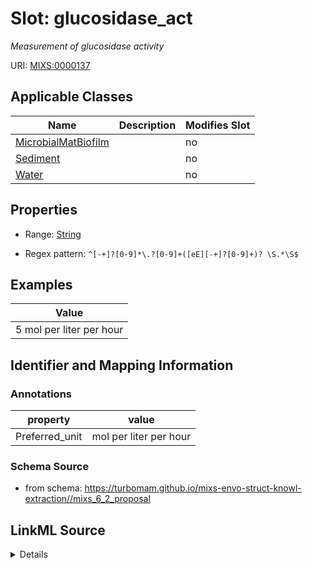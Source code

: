 # Slot: glucosidase_act


_Measurement of glucosidase activity_



URI: [MIXS:0000137](https://w3id.org/mixs/0000137)



<!-- no inheritance hierarchy -->




## Applicable Classes

| Name | Description | Modifies Slot |
| --- | --- | --- |
[MicrobialMatBiofilm](MicrobialMatBiofilm.md) |  |  no  |
[Sediment](Sediment.md) |  |  no  |
[Water](Water.md) |  |  no  |







## Properties

* Range: [String](String.md)

* Regex pattern: `^[-+]?[0-9]*\.?[0-9]+([eE][-+]?[0-9]+)? \S.*\S$`






## Examples

| Value |
| --- |
| 5 mol per liter per hour |

## Identifier and Mapping Information





### Annotations

| property | value |
| --- | --- |
| Preferred_unit | mol per liter per hour |



### Schema Source


* from schema: https://turbomam.github.io/mixs-envo-struct-knowl-extraction//mixs_6_2_proposal




## LinkML Source

<details>
```yaml
name: glucosidase_act
annotations:
  Preferred_unit:
    tag: Preferred_unit
    value: mol per liter per hour
description: Measurement of glucosidase activity
title: glucosidase activity
examples:
- value: 5 mol per liter per hour
from_schema: https://turbomam.github.io/mixs-envo-struct-knowl-extraction//mixs_6_2_proposal
rank: 1000
slot_uri: MIXS:0000137
multivalued: false
alias: glucosidase_act
domain_of:
- MicrobialMatBiofilm
- Sediment
- Water
range: string
required: false
recommended: false
pattern: ^[-+]?[0-9]*\.?[0-9]+([eE][-+]?[0-9]+)? \S.*\S$

```
</details>